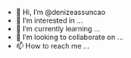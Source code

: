 - 👋 Hi, I’m @denizeassuncao
- 👀 I’m interested in ...
- 🌱 I’m currently learning ...
- 💞️ I’m looking to collaborate on ...
- 📫 How to reach me ...

<!---
denizeassuncao/denizeassuncao is a ✨ special ✨ repository because its `README.md` (this file) appears on your GitHub profile.
You can click the Preview link to take a look at your changes.
--->
